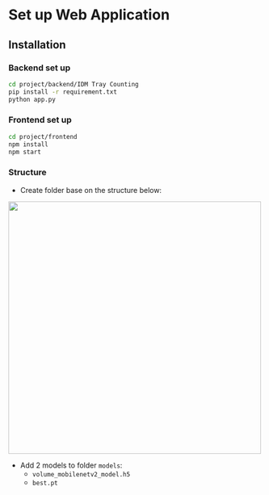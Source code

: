 # Set up Web Application
## Installation
### Backend set up
```bash
cd project/backend/IDM Tray Counting
pip install -r requirement.txt
python app.py
```
### Frontend set up
```bash
cd project/frontend
npm install
npm start
```

### Structure
- Create folder base on the structure below: 

<img src="https://i.postimg.cc/LXHDRBfN/image-2025-06-10-225339725.png" width="500"/>


- Add 2 models to folder `models`:
  - `volume_mobilenetv2_model.h5`
  - `best.pt`